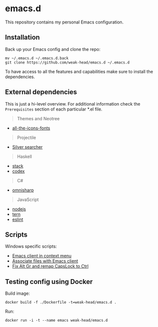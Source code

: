 # emacs.d

This repository contains my personal Emacs configuration.

## Installation

Back up your Emacs config and clone the repo:
``` shell
mv ~/.emacs.d ~/.emacs.d.back
git clone https://github.com/weak-head/emacs.d ~/.emacs.d
```

To have access to all the features and capabilities  make sure to install the dependencies.

## External dependencies

This is just a hi-level overview. For additional information check the `Prerequisites` section of each particular *.el file.

> Themes and Neotree
* [all-the-icons-fonts](https://github.com/domtronn/all-the-icons.el/tree/master/fonts)

> Projectile
* [Silver searcher](https://github.com/ggreer/the_silver_searcher)

> Haskell
* [stack]()
* [codex]()

> C#
* [omnisharp]()

> JavaScript
* [nodejs]()
* [tern]()
* [eslint]()

## Scripts

Windows specific scripts:
* [Emacs client in context menu](scripts/w-context-menu.reg)  
* [Associate files with Emacs client](scripts/w-file-assoc.bat)  
* [Fix Alt Gr and remap CapsLock to Ctrl](scripts/w-fix-right-alt-and-capslock.reg)  

## Testing config using Docker

Build image:  
``` shell
docker build -f ./Dockerfile -t=weak-head/emacs.d . 
```

Run:  
``` shell
docker run -i -t --name emacs weak-head/emacs.d 
```

